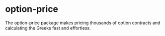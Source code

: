 # option-price
The option-price package makes pricing thousands of option contracts and calculating the Greeks fast and effortless.

